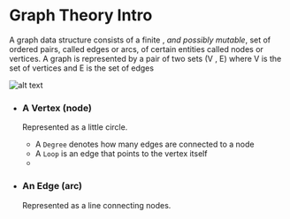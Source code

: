 # Graph Theory Intro

A graph data structure consists of a finite , *and possibly mutable*, set of ordered pairs, called edges or arcs, of certain entities called nodes or vertices. A graph is represented by a pair of two sets (V , E)
where V is the set of vertices and E is the set of edges

<!--TL;DR a graph is formed by vertices and edges connecting the vertices -->
![alt text](https://github.com/YusufTaha/Algorithms/blob/master/Images/SimpleGraph_950.png)


+ ### A Vertex (node)
    Represented as a little circle.
    + A `Degree` denotes how many edges are connected to a node
    + A `Loop` is an edge that points to the vertex itself
    +


+ ### An Edge (arc)
    Represented as a line connecting nodes.
